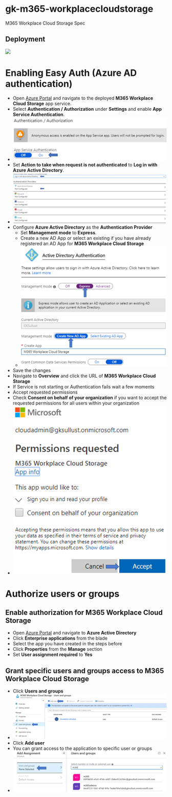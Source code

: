 # gk-m365-workplacecloudstorage
M365 Workplace Cloud Storage Spec

## Deployment

<a href="https://portal.azure.com/#create/Microsoft.Template/uri/https%3A%2F%2Fraw.githubusercontent.com%2Fglueckkanja%2Fgk-m365-workplacecloudstorage%2Fmaster%2Fazuredeploy.json" target="_blank">
    <img src="http://azuredeploy.net/deploybutton.png"/>
</a>

# Enabling Easy Auth (Azure AD authentication)
- Open [Azure Portal](https://www.portal.azure.com) and navigate to the deployed **M365 Workplace Cloud Storage** app service. 
- Select **Authentication / Authorization** under **Settings** and enable **App Service Authentication**.
- ![](https://github.com/glueckkanja/gk-m365-workplacecloudstorage/raw/master/docs/images/1.png)
- Set **Action to take when request is not authenticated** to **Log in with Azure Active Directory**.
- ![](https://github.com/glueckkanja/gk-m365-workplacecloudstorage/raw/master/docs/images/2.png)
- Configure **Azure Active Directory** as the **Authentication Provider**
    - Set **Management mode** to **Express**.
    - Create a new AD App or select an existing if you have already registered an AD App for **M365 Workplace Cloud Storage**
    - ![](https://github.com/glueckkanja/gk-m365-workplacecloudstorage/raw/master/docs/images/3.png)
- Save the changes
- Navigate to **Overview** and click the URL of **M365 Workplace Cloud Storage**
- If Service is not starting or Authentication fails wait a few moments
- Accept requested permissions
- Check **Consent on behalf of your organization** if you want to accept the requested permissions for all users within your organization
- ![](https://github.com/glueckkanja/gk-m365-workplacecloudstorage/raw/master/docs/images/4.png)

# Authorize users or groups
## Enable authorization for M365 Workplace Cloud Storage
- Open [Azure Portal](https://www.portal.azure.com) and navigate to **Azure Active Directory**
- Click **Enterprise applications** from the blade
- Select the app you have created in the steps before
- Click **Properties** from the **Manage** section
- Set **User assignment required** to **Yes**

## Grant specific users and groups access to M365 Workplace Cloud Storage
- Click **Users and groups** 
- ![](https://github.com/glueckkanja/gk-m365-workplacecloudstorage/raw/master/docs/images/5.png)
- Click **Add user**
- You can grant access to the application to specific user or groups
- ![](https://github.com/glueckkanja/gk-m365-workplacecloudstorage/raw/master/docs/images/6.png)